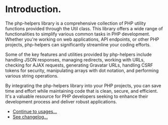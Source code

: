 # Introduction.


The php-helpers library is a comprehensive collection of PHP utility functions provided through the Util class. This library offers a wide range of functionalities to simplify various common tasks in PHP development. Whether you're working on web applications, API endpoints, or other PHP projects, php-helpers can significantly streamline your coding efforts.

Some of the key features and utilities provided by php-helpers include handling JSON responses, managing redirects, working with URLs, checking for AJAX requests, generating Gravatar URLs, handling CSRF tokens for security, manipulating arrays with dot notation, and performing various string operations.

By integrating the php-helpers library into your PHP projects, you can save time and effort while maintaining code that is clean, secure, and efficient. It's a valuable resource for PHP developers seeking to enhance their development process and deliver robust applications.


- [Continue to usages...](/docs/usages.md)
- [See changelog...](/docs/changelog.md)